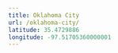 ```yaml
---
title: Oklahoma City
url: /oklahoma-city/
latitude: 35.4729886
longitude: -97.51705360000001
---
```

